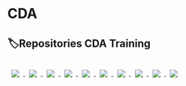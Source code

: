 # CDA

##  :label:Repositories CDA Training 
<a href="https://github.com/Aestorgs/veterinaire">
  <img align="center" style="margin:1rem 0.5rem" src="https://github-readme-stats.vercel.app/api/pin/?username=Aestorgs&repo=veterinaire&title_color=ffffff&text_color=c9cacc&icon_color=4AB197&bg_color=1A2B34" />
  
  <a href="https://github.com/Aestorgs/pokedex">
  <img align="center" style="margin:1rem 0.5rem" src="https://github-readme-stats.vercel.app/api/pin/?username=Aestorgs&repo=pokedex&title_color=ffffff&text_color=c9cacc&icon_color=4AB197&bg_color=1A2B34" />
</a>

<a href="https://github.com/Aestorgs/eleves">
  <img align="center" style="margin:1rem 0.5rem" src="https://github-readme-stats.vercel.app/api/pin/?username=Aestorgs&repo=eleves&title_color=ffffff&text_color=c9cacc&icon_color=4AB197&bg_color=1A2B34" />
</a>

<a href="https://github.com/Aestorgs/textarea">
  <img align="center" style="margin:1rem 0.5rem" src="https://github-readme-stats.vercel.app/api/pin/?username=Aestorgs&repo=textarea&title_color=ffffff&text_color=c9cacc&icon_color=4AB197&bg_color=1A2B34" />
</a>

<a href="https://github.com/Aestorgs/ReactjsPokemon">
  <img align="center" style="margin:1rem 0.5rem" src="https://github-readme-stats.vercel.app/api/pin/?username=Aestorgs&repo=ReactjsPokemon&title_color=ffffff&text_color=c9cacc&icon_color=4AB197&bg_color=1A2B34" />
</a>
  
<a href="https://github.com/Aestorgs/film">
  <img align="center" style="margin:1rem 0.5rem" src="https://github-readme-stats.vercel.app/api/pin/?username=Aestorgs&repo=film&title_color=ffffff&text_color=c9cacc&icon_color=4AB197&bg_color=1A2B34" />
</a>


<a href="https://github.com/Aestorgs/film-backend">
  <img align="center" style="margin:1rem 0.5rem" src="https://github-readme-stats.vercel.app/api/pin/?username=Aestorgs&repo=film-backend&title_color=ffffff&text_color=c9cacc&icon_color=4AB197&bg_color=1A2B34" />
</a>


<a href="https://github.com/Aestorgs/trigger">
  <img align="center" style="margin:1rem 0.5rem" src="https://github-readme-stats.vercel.app/api/pin/?username=Aestorgs&repo=trigger&title_color=ffffff&text_color=c9cacc&icon_color=4AB197&bg_color=1A2B34" />
</a>

<a href="https://github.com/Aestorgs/MongoDB-Ex1">
  <img align="center" style="margin:1rem 0.5rem" src="https://github-readme-stats.vercel.app/api/pin/?username=Aestorgs&repo=MongoDB-Ex1&title_color=ffffff&text_color=c9cacc&icon_color=4AB197&bg_color=1A2B34" />
</a>

<a href="https://github.com/Aestorgs/sql-ex1">
  <img align="center" style="margin:1rem 0.5rem" src="https://github-readme-stats.vercel.app/api/pin/?username=Aestorgs&repo=sql-ex1&title_color=ffffff&text_color=c9cacc&icon_color=4AB197&bg_color=1A2B34" />
</a>



  
